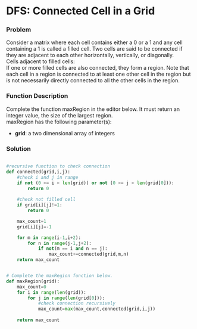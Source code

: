 # DFS: Connected Cell in a Grid

### Problem
Consider a matrix where each cell contains either a 0 or a 1 and any cell containing a 1 is called a filled cell. Two cells are said to be connected if they are adjacent to each other horizontally, vertically, or diagonally.
<br>
Cells adjacent to filled cells:<br>
If one or more filled cells are also connected, they form a region. Note that each cell in a region is connected to at least one other cell in the region but is not necessarily directly connected to all the other cells in the region.

### Function Description

Complete the function maxRegion in the editor below. It must return an integer value, the size of the largest region.
<br>
maxRegion has the following parameter(s):
<br>
* **grid**: a two dimensional array of integers

### Solution

```python

#recursive function to check connection
def connected(grid,i,j):
    #check i and j in range
    if not (0 <= i < len(grid)) or not (0 <= j < len(grid[0])):
        return 0
    
    #check not filled cell
    if grid[i][j]!=1:
        return 0

    max_count=1
    grid[i][j]=-1

    for m in range(i-1,i+2):
        for n in range(j-1,j+2):
            if not(m == i and n == j):
                max_count+=connected(grid,m,n)
    return max_count


# Complete the maxRegion function below.
def maxRegion(grid):
    max_count=0
    for i in range(len(grid)):
        for j in range(len(grid[0])):
            #check connection recursively
            max_count=max(max_count,connected(grid,i,j)) 
                
    return max_count
```
